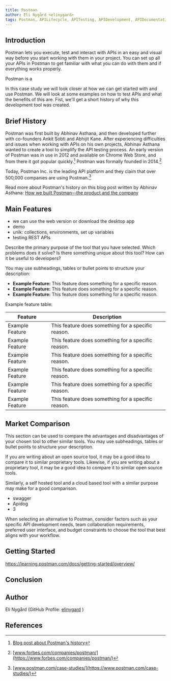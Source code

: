 ```yaml
---
title: Postman
author: Eli Nygård <elinygard>
tags: Postman, APILifecycle, APITesting, APIDevelopment, APIDocumentation, RESTAPI, GraphQL, 
---
```


## Introduction

Postman lets you execute, test and interact with APIs in an easy and visual way before you start working with them in your project. You can set up all your APIs in Postman to get familiar with what you can do with them and if everything works properly.

Postman is a 

In this case study we will look closer at how we can get started with and use Postman. We will look at some examples on how to test APIs and what the benefits of this are. Fist, we'll get a short history of why this development tool was created.

## Brief History

Postman was first built by Abhinav Asthana, and then developed further with co-founders Ankit Sobti and Abhijit Kane. After experiencing difficulties and issues when working with APIs on his own projects, Abhinav Asthana wanted to create a tool to simplify the API testing process. An early version of Postman was in use in 2012 and available on Chrome Web Store, and from there it got popular quickly.[^1] Postman was formally founded in 2014.[^2]

Today, Postman Inc. is the leading API platform and they claim that over 500,000 companies are using Postman.[^3]

Read more about Postman's history on this blog post written by Abhinav Asthana: [How we built Postman—the product and the company](https://blog.postman.com/how-we-built-postman-product-and-company/)

## Main Features

- we can use the web version or download the desktop app
- demo 
- unik: collections, environments, set up variables
- testing REST APIs

Describe the primary purpose of the tool that you have selected. Which problems does it solve? Is there something unique about this tool? How can it be useful to developers?

You may use subheadings, tables or bullet points to structure your description:

- **Example Feature:** This feature does something for a specific reason.
- **Example Feature:** This feature does something for a specific reason.
- **Example Feature:** This feature does something for a specific reason.

Example feature table:

| Feature | Description |
| --- | --- |
| Example Feature | This feature does something for a specific reason. |
| Example Feature | This feature does something for a specific reason. |
| Example Feature | This feature does something for a specific reason. |
| Example Feature | This feature does something for a specific reason. |
| Example Feature | This feature does something for a specific reason. |
| Example Feature | This feature does something for a specific reason. |

## Market Comparison

This section can be used to compare the advantages and disadvantages of your chosen tool to other similar tools. You may use subheadings, tables or bullet points to structure your description.

If you are writing about an open source tool, it may be a good idea to compare it to similar proprietary tools. Likewise, if you are writing about a proprietary tool, it may be a good idea to compare it to similar open source tools.

Similarly, a self hosted tool and a cloud based tool with a similar purpose may make for a good comparison.

- swagger
- Apidog
- 3

When selecting an alternative to Postman, consider factors such as your specific API development needs, team collaboration requirements, preferred user interface, and budget constraints to choose the tool that best aligns with your workflow.

## Getting Started

https://learning.postman.com/docs/getting-started/overview/

## Conclusion

## Author

Eli Nygård (GitHub Profile: [elinygard](https://github.com/elinygard) )

## References

[^1]: [Blog post about Postman's history](https://blog.postman.com/how-we-built-postman-product-and-company/)

[^2]: [www.forbes.com/companies/postman/](https://www.forbes.com/companies/postman/)

[^3]: [www.postman.com/case-studies/](https://www.postman.com/case-studies/)
